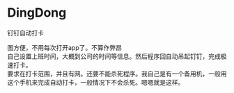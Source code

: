 # DingDong
钉钉自动打卡<br>

图方便，不用每次打开app了。不算作弊昂<br>
自己设置上班时间，大概到公司的时间等信息。然后程序回自动吊起钉钉，完成极速打卡。<br>
要求在打卡范围，并且有网。还要不能杀死程序。我自己是有一个备用机，一般用这个手机来完成自动打卡，一般情况下不会杀死。嗯嗯就是这样。

